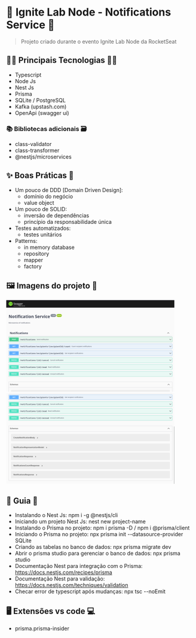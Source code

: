 # 🚀 Ignite Lab Node - Notifications Service 🚀

> Projeto criado durante o evento Ignite Lab Node da RocketSeat

## 👨‍💻 Principais Tecnologias 👩‍💻

- Typescript
- Node Js
- Nest Js
- Prisma
- SQLite / PostgreSQL
- Kafka (upstash.com)
- OpenApi (swagger ui)

### 📚 Bibliotecas adicionais 🗃️

- class-validator
- class-transformer
- @nestjs/microservices

## ✨ Boas Práticas 🤩

- Um pouco de DDD [Domain Driven Design]:
  - domínio do negócio
  - value object
- Um pouco de SOLID:
  - inversão de dependências
  - princípio da responsabilidade única
- Testes automatizados:
  - testes unitários
- Patterns:
  - in memory database
  - repository
  - mapper
  - factory

## 🖼️ Imagens do projeto 👀

<img src="https://raw.githubusercontent.com/rodolfoHOk/portfolio-img/main/images/ignite-lab-node-notifications-01.png" alt="Ignite Lab Notification Service 01" width="450"/>

<img src="https://raw.githubusercontent.com/rodolfoHOk/portfolio-img/main/images/ignite-lab-node-notifications-02.png" alt="Ignite Lab Notification Service 02" width="450"/>

## 📃 Guia 📖

- Instalando o Nest Js: npm i -g @nestjs/cli
- Iniciando um projeto Nest Js: nest new project-name
- Instalando o Prisma no projeto: npm i prisma -D / npm i @prisma/client
- Iniciando o Prisma no projeto: npx prisma init --datasource-provider SQLite
- Criando as tabelas no banco de dados: npx prisma migrate dev
- Abrir o prisma studio para gerenciar o banco de dados: npx prisma studio
- Documentação Nest para integração com o Prisma: https://docs.nestjs.com/recipes/prisma
- Documentação Nest para validação: https://docs.nestjs.com/techniques/validation
- Checar error de typescript após mudanças: npx tsc --noEmit

## 🖥️ Extensões vs code 💻

- prisma.prisma-insider

